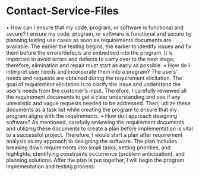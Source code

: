 # Contact-Service-Files
•	How can I ensure that my code, program, or software is functional and secure?
I ensure my code, program, or software is functional and secure by planning testing use cases as soon as requirements documents are available. The earlier the testing begins, the earlier to identify issues and fix them before the errors/defects are embedded into the program. It is important to avoid errors and defects to carry over to the next stage; therefore, elimination and repair must start as early as possible. 
•	How do I interpret user needs and incorporate them into a program?
The users’ needs and requests are obtained during the requirement elicitation. The goal of requirement elicitation is to clarify the issue and understand the user’s needs from the customer’s input.  Therefore, I carefully reviewed all the requirement documents to get a clear understanding and see if any unrealistic and vague requests needed to be addressed. Then, utilize these documents as a task list while creating the program to ensure that my program aligns with the requirements. 
•	How do I approach designing software?
As mentioned, carefully reviewing the requirement documents and utilizing these documents to create a plan before implementation is vital to a successful project. Therefore, I would start a plan after requirement analysis as my approach to designing the software. The plan includes breaking down requirements into small tasks, setting priorities, and highlights, identifying constraints occurrence (problem anticipation), and planning solutions. After the plan is put together, I will begin the program implementation and testing process. 


